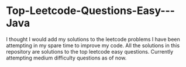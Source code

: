 # Top-Leetcode-Questions-Easy---Java
I thought I would add my solutions to the leetcode problems I have been attempting in my spare time to improve my code.
All the solutions in this repository are solutions to the top leetcode easy questions. Currently attempting medium difficulty questions as of now.
